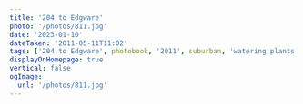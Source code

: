 ```yaml
---
title: '204 to Edgware'
photo: '/photos/811.jpg'
date: '2023-01-10'
dateTaken: '2011-05-11T11:02'
tags: ['204 to Edgware', photobook, '2011', suburban, 'watering plants']
displayOnHomepage: true
vertical: false
ogImage:
  url: '/photos/811.jpg'
---
```

